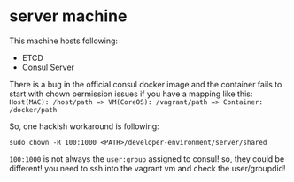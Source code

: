 # server machine

This machine hosts following:

* ETCD
* Consul Server

There is a bug in the official consul docker image and the container fails to start with chown permission issues if you have a mapping like this: `Host(MAC): /host/path => VM(CoreOS): /vagrant/path => Container: /docker/path`

So, one hackish workaround is following:

`sudo chown -R 100:1000 <PATH>/developer-environment/server/shared`

`100:1000` is not always the `user:group` assigned to consul! so, they could be different! you need to ssh into the vagrant vm and check the user/groupdid!